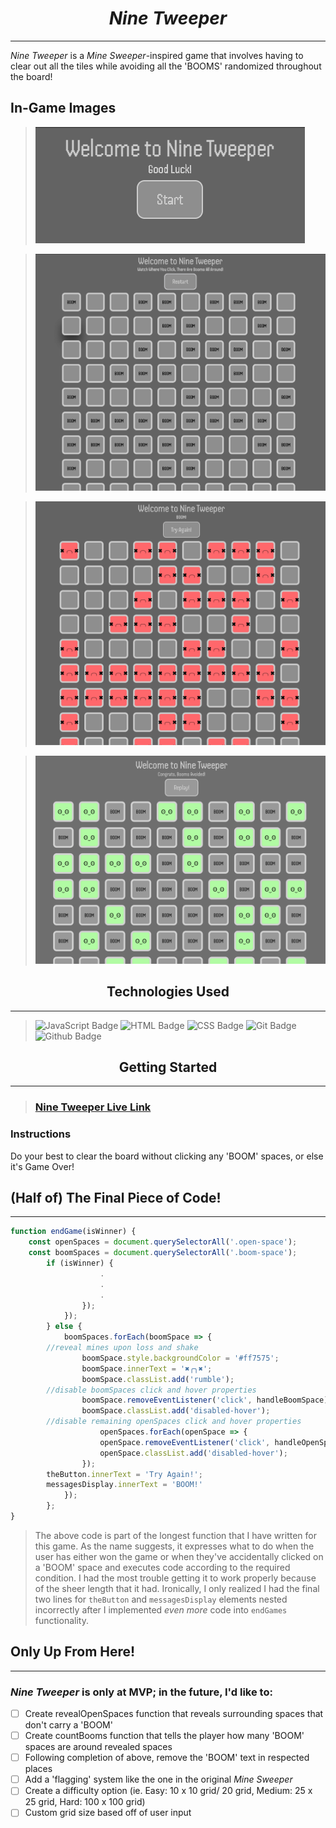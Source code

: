 
<div align = 'center'>

# *Nine Tweeper*

</div>

---

*Nine Tweeper* is a *Mine Sweeper*-inspired game that involves having to clear out all the tiles while avoiding all the 'BOOMS' randomized throughout the board!

## In-Game Images 

>![Start Screen](<img/startscreen.png>)

>![Start of a new game!](<img/beginninggame.png>)

>!['Loss' Screen](<img/losescreen.png>)

>!['Win' Screen](<img/winscreen2.png>)

<div align = 'center'>

## Technologies Used

</div>

---

>![JavaScript Badge](https://img.shields.io/badge/JavaScript-F7DF1E?style=for-the-badge&logo=javascript&logoColor=black) 
![HTML Badge](https://img.shields.io/badge/HTML5-E34F26?style=for-the-badge&logo=html5&logoColor=white) 
![CSS Badge](https://img.shields.io/badge/CSS3-1572B6?style=for-the-badge&logo=css3&logoColor=white) 
![Git Badge](https://img.shields.io/badge/GIT-E44C30?style=for-the-badge&logo=git&logoColor=white) 
![Github Badge](https://img.shields.io/badge/GitHub-100000?style=for-the-badge&logo=github&logoColor=white)

<div align = 'center'>

## Getting Started

</div>

---

>### [Nine Tweeper Live Link](https://jstnliu.github.io/MineSweeper_Proj1/)

### Instructions

Do your best to clear the board without clicking any 'BOOM' spaces, or else it's Game Over!

## (Half of) The Final Piece of Code!

---

```js
function endGame(isWinner) {
    const openSpaces = document.querySelectorAll('.open-space');
    const boomSpaces = document.querySelectorAll('.boom-space');
        if (isWinner) {
                    .
                    .
                    .
                });
            });
        } else {
            boomSpaces.forEach(boomSpace => {
        //reveal mines upon loss and shake
                boomSpace.style.backgroundColor = '#ff7575';
                boomSpace.innerText = '✖╭╮✖';
                boomSpace.classList.add('rumble');
        //disable boomSpaces click and hover properties
                boomSpace.removeEventListener('click', handleBoomSpace);
                boomSpace.classList.add('disabled-hover');
        //disable remaining openSpaces click and hover properties
                    openSpaces.forEach(openSpace => {
                    openSpace.removeEventListener('click', handleOpenSpace);
                    openSpace.classList.add('disabled-hover');
                });
        theButton.innerText = 'Try Again!';
        messagesDisplay.innerText = 'BOOM!'
            });
        };
}
```
>The above code is part of the longest function that I have written for this game. As the name suggests, it expresses what to do when the user has either won the game or when they've accidentally clicked on a 'BOOM' space and executes code according to the required condition. I had the most trouble getting it to work properly because of the sheer length that it had. Ironically, I only realized I had the final two lines for ```theButton``` and ```messagesDisplay``` elements nested incorrectly after I implemented *even more* code into ```endGames``` functionality.

## Only Up From Here!

---

### *Nine Tweeper* is only at MVP; in the future, I'd like to:

- [ ] Create revealOpenSpaces function that reveals surrounding spaces that don't carry a 'BOOM'
- [ ] Create countBooms function that tells the player how many 'BOOM' spaces are around revealed spaces
- [ ] Following completion of above, remove the 'BOOM' text in respected places
- [ ] Add a 'flagging' system like the one in the original *Mine Sweeper*
- [ ] Create a difficulty option (ie. Easy: 10 x 10 grid/ 20 grid, Medium: 25 x 25 grid, Hard: 100 x 100 grid)
- [ ] Custom grid size based off of user input
